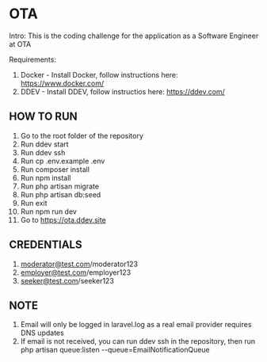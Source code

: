 
# OTA

Intro:
This is the coding challenge for the application as a Software Engineer at OTA

Requirements:
1. Docker - Install Docker, follow instructions here: https://www.docker.com/
2. DDEV - Install DDEV, follow instructios here: https://ddev.com/

## HOW TO RUN
1. Go to the root folder of the repository
2. Run ddev start
3. Run ddev ssh
4. Run cp .env.example .env
5. Run composer install
6. Run npm install
7. Run php artisan migrate
8. Run php artisan db:seed
8. Run exit
9. Run npm run dev
10. Go to https://ota.ddev.site

## CREDENTIALS
1. moderator@test.com/moderator123
2. employer@test.com/employer123
3. seeker@test.com/seeker123

## NOTE
1. Email will only be logged in laravel.log as a real email provider requires DNS updates
2. If email is not received, you can run ddev ssh in the repository, then run php artisan queue:listen --queue=EmailNotificationQueue